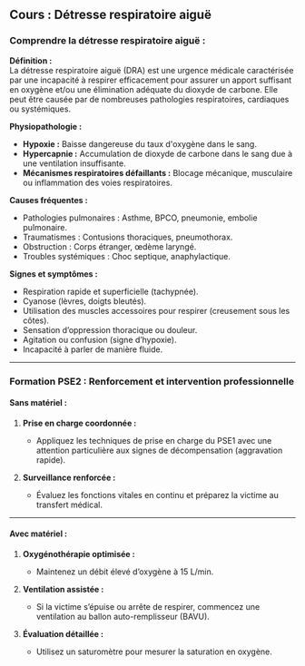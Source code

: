 ## **Cours : Détresse respiratoire aiguë**

### **Comprendre la détresse respiratoire aiguë :**

**Définition :**  
La détresse respiratoire aiguë (DRA) est une urgence médicale caractérisée par une incapacité à respirer efficacement pour assurer un apport suffisant en oxygène et/ou une élimination adéquate du dioxyde de carbone. Elle peut être causée par de nombreuses pathologies respiratoires, cardiaques ou systémiques.

**Physiopathologie :**

- **Hypoxie :** Baisse dangereuse du taux d'oxygène dans le sang.
- **Hypercapnie :** Accumulation de dioxyde de carbone dans le sang due à une ventilation insuffisante.
- **Mécanismes respiratoires défaillants :** Blocage mécanique, musculaire ou inflammation des voies respiratoires.

**Causes fréquentes :**

- Pathologies pulmonaires : Asthme, BPCO, pneumonie, embolie pulmonaire.
- Traumatismes : Contusions thoraciques, pneumothorax.
- Obstruction : Corps étranger, œdème laryngé.
- Troubles systémiques : Choc septique, anaphylactique.

**Signes et symptômes :**

- Respiration rapide et superficielle (tachypnée).
- Cyanose (lèvres, doigts bleutés).
- Utilisation des muscles accessoires pour respirer (creusement sous les côtes).
- Sensation d’oppression thoracique ou douleur.
- Agitation ou confusion (signe d’hypoxie).
- Incapacité à parler de manière fluide.

---

### **Formation PSE2 : Renforcement et intervention professionnelle**

#### **Sans matériel :**

1. **Prise en charge coordonnée :**
    
    - Appliquez les techniques de prise en charge du PSE1 avec une attention particulière aux signes de décompensation (aggravation rapide).
2. **Surveillance renforcée :**
    
    - Évaluez les fonctions vitales en continu et préparez la victime au transfert médical.

---

#### **Avec matériel :**

1. **Oxygénothérapie optimisée :**
    
    - Maintenez un débit élevé d’oxygène à 15 L/min.
2. **Ventilation assistée :**
    
    - Si la victime s’épuise ou arrête de respirer, commencez une ventilation au ballon auto-remplisseur (BAVU).
3. **Évaluation détaillée :**
    
    - Utilisez un saturomètre pour mesurer la saturation en oxygène.